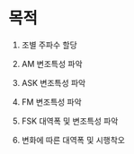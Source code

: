 

# 목적

1. 조별 주파수 할당 


2. AM 변조특성 파악


3. ASK 변조특성 파악


4. FM 변조특성 파악


5. FSK 대역폭 및 변조특성  파악


6. 변화에 따른 대역폭 및 시행착오  